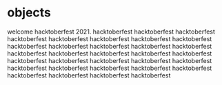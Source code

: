 # objects
welcome hacktoberfest 2021.
hacktoberfest hacktoberfest hacktoberfest hacktoberfest hacktoberfest hacktoberfest hacktoberfest hacktoberfest hacktoberfest hacktoberfest hacktoberfest hacktoberfest hacktoberfest hacktoberfest hacktoberfest hacktoberfest hacktoberfest hacktoberfest hacktoberfest hacktoberfest hacktoberfest hacktoberfest hacktoberfest hacktoberfest hacktoberfest hacktoberfest hacktoberfest hacktoberfest hacktoberfest hacktoberfest hacktoberfest hacktoberfest 
